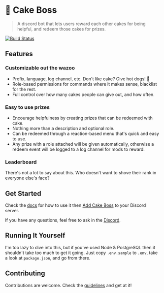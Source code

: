 # 🍰 Cake Boss

> A discord bot that lets users reward each other cakes for being helpful, and redeem those cakes for prizes.

[![Build Status](https://travis-ci.com/dannytatom/cake-boss.svg?branch=master)](https://travis-ci.com/dannytatom/cake-boss)

## Features

### Customizable out the wazoo

- Prefix, language, log channel, etc. Don't like cake? Give hot dogs! 🌭
- Role-based permissions for commands where it makes sense, blacklist for the rest.
- Full control over how many cakes people can give out, and how often.

### Easy to use prizes

- Encourage helpfulness by creating prizes that can be redeemed with cake.
- Nothing more than a description and optional role.
- Can be redeemed through a reaction-based menu that's quick and easy to use.
- Any prize with a role attached will be given automatically, otherwise a redeem event will be logged to a log channel for mods to reward.

### Leaderboard

There's not a lot to say about this. Who doesn't want to shove their rank in everyone else's face?

## Get Started

Check the [docs](https://dannytatom.github.io/cake-boss/) for how to use it then [Add Cake Boss](https://discordapp.com/oauth2/authorize?client_id=611013950942871562&scope=bot&permissions=335555648) to your Discord server. 

If you have any questions, feel free to ask in the [Discord](https://discord.gg/2AG9fKt).

## Running It Yourself

I'm too lazy to dive into this, but if you've used Node & PostgreSQL then it shouldn't take too much to get it going. Just copy `.env.sample` to `.env`, take a look at `package.json`, and go from there.

## Contributing

Contributions are welcome. Check the [guidelines](https://github.com/dannytatom/cake-boss/blob/master/CONTRIBUTING.md) and get at it!
